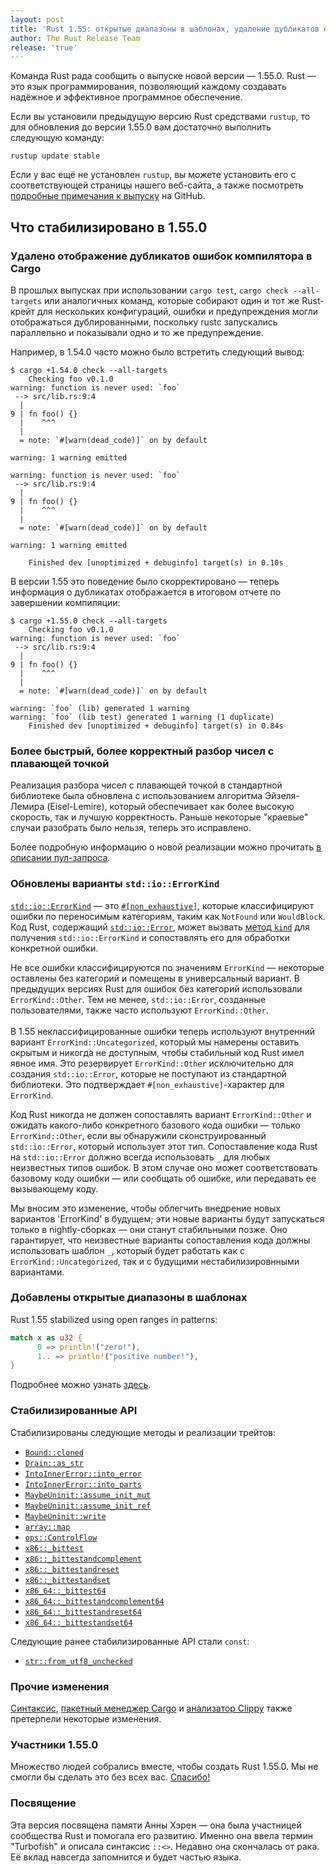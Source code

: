```yaml
---
layout: post
title: 'Rust 1.55: открытые диапазоны в шаблонах, удаление дубликатов ошибок в cargo, обновление `std::io::ErrorKind`, изменение алгоритма разбора чисел с плавающей точкой'
author: The Rust Release Team
release: 'true'
---
```


Команда Rust рада сообщить о выпуске новой версии — 1.55.0. Rust — это язык программирования, позволяющий каждому создавать надёжное и эффективное программное обеспечение.

Если вы установили предыдущую версию Rust средствами `rustup`, то для обновления до версии 1.55.0 вам достаточно выполнить следующую команду:

```console
rustup update stable
```

Если у вас ещё не установлен <code>rustup</code>, вы можете <a>установить его</a> с соответствующей страницы нашего веб-сайта, а также посмотреть [подробные примечания к выпуску](https://github.com/rust-lang/rust/blob/master/RELEASES.md#version-55-2021-09-09) на GitHub.

## Что стабилизировано в 1.55.0

### Удалено отображение дубликатов ошибок компилятора в Cargo

В прошлых выпусках при использовании `cargo test`, `cargo check --all-targets` или аналогичных команд, которые собирают один и тот же Rust-крейт для нескольких конфигураций, ошибки и предупреждения могли отображаться дублированными, поскольку rustc запускались параллельно и показывали одно и то же предупреждение.

Например, в 1.54.0 часто можно было встретить следующий вывод:

```
$ cargo +1.54.0 check --all-targets
    Checking foo v0.1.0
warning: function is never used: `foo`
 --> src/lib.rs:9:4
  |
9 | fn foo() {}
  |    ^^^
  |
  = note: `#[warn(dead_code)]` on by default

warning: 1 warning emitted

warning: function is never used: `foo`
 --> src/lib.rs:9:4
  |
9 | fn foo() {}
  |    ^^^
  |
  = note: `#[warn(dead_code)]` on by default

warning: 1 warning emitted

    Finished dev [unoptimized + debuginfo] target(s) in 0.10s
```

В версии 1.55 это поведение было скорректировано — теперь информация о дубликатах отображается в итоговом отчете по завершении компиляции:

```
$ cargo +1.55.0 check --all-targets
    Checking foo v0.1.0
warning: function is never used: `foo`
 --> src/lib.rs:9:4
  |
9 | fn foo() {}
  |    ^^^
  |
  = note: `#[warn(dead_code)]` on by default

warning: `foo` (lib) generated 1 warning
warning: `foo` (lib test) generated 1 warning (1 duplicate)
    Finished dev [unoptimized + debuginfo] target(s) in 0.84s
```

### Более быстрый, более корректный разбор чисел с плавающей точкой

Реализация разбора чисел с плавающей точкой в стандартной библиотеке была обновлена с использованием алгоритма Эйзеля-Лемира (Eisel-Lemire), который обеспечивает как более высокую скорость, так и лучшую корректность. Раньше некоторые "краевые" случаи разобрать было нельзя, теперь это исправлено.

Более подробную информацию о новой реализации можно прочитать [в описании пул-запроса](https://github.com/rust-lang/rust/pull/86761).

### Обновлены варианты `std::io::ErrorKind`

[`std::io::ErrorKind`](https://doc.rust-lang.org/stable/std/io/enum.ErrorKind.html) — это [`#[non_exhaustive]`](https://doc.rust-lang.org/reference/attributes/type_system.html#the-non_exhaustive-attribute), которые классифицируют ошибки по переносимым категориям, таким как `NotFound` или `WouldBlock`. Код Rust, содержащий [`std::io::Error`](https://doc.rust-lang.org/std/io/struct.Error.html), может вызвать [метод `kind`](https://doc.rust-lang.org/std/io/struct.Error.html#method.kind) для получения `std::io::ErrorKind` и сопоставлять его для обработки конкретной ошибки.

Не все ошибки классифицируются по значениям `ErrorKind` — некоторые оставлены без категорий и помещены в универсальный вариант. В предыдущих версиях Rust для ошибок без категорий использовали `ErrorKind::Other`. Тем не менее, `std::io::Error`, созданные пользователями, также часто используют `ErrorKind::Other`. <br><br>В 1.55 неклассифицированные ошибки теперь используют внутренний вариант `ErrorKind::Uncategorized`, который мы намерены оставить скрытым и никогда не доступным, чтобы стабильный код Rust имел явное имя. Это резервирует `ErrorKind::Other` исключительно для создания `std::io::Error`, которые не поступают из стандартной библиотеки. Это подтверждает `#[non_exhaustive]`-характер для `ErrorKind`.

Код Rust никогда не должен сопоставлять вариант `ErrorKind::Other` и ожидать какого-либо конкретного базового кода ошибки — только `ErrorKind::Other`, если вы обнаружили сконструированный `std::io::Error`, который использует этот тип. Сопоставление кода Rust на `std::io::Error` должно всегда использовать `_` для любых неизвестных типов ошибок. В этом случае оно может соответствовать базовому коду ошибки — или сообщать об ошибке, или передавать ее вызывающему коду.

Мы вносим это изменение, чтобы облегчить внедрение новых вариантов 'ErrorKind' в будущем; эти новые варианты будут запускаться только в nightly-сборках — они станут стабильными позже. Оно гарантирует, что неизвестные варианты сопоставления кода должны использовать шаблон `_`, который будет работать как с `ErrorKind::Uncategorized`, так и с будущими нестабилизировнными вариантами.

### Добавлены открытые диапазоны в шаблонах

Rust 1.55 stabilized using open ranges in patterns:

```rust
match x as u32 {
      0 => println!("zero!"),
      1.. => println!("positive number!"),
}
```

Подробнее можно узнать [здесь](https://github.com/rust-lang/rust/pull/83918).

### Стабилизированные API

Стабилизированы следующие методы и реализации трейтов:

- [`Bound::cloned`](https://doc.rust-lang.org/stable/std/ops/enum.Bound.html#method.cloned)
- [`Drain::as_str`](https://doc.rust-lang.org/stable/std/string/struct.Drain.html#method.as_str)
- [`IntoInnerError::into_error`](https://doc.rust-lang.org/stable/std/io/struct.IntoInnerError.html#method.into_error)
- [`IntoInnerError::into_parts`](https://doc.rust-lang.org/stable/std/io/struct.IntoInnerError.html#method.into_parts)
- [`MaybeUninit::assume_init_mut`](https://doc.rust-lang.org/stable/std/mem/union.MaybeUninit.html#method.assume_init_mut)
- [`MaybeUninit::assume_init_ref`](https://doc.rust-lang.org/stable/std/mem/union.MaybeUninit.html#method.assume_init_ref)
- [`MaybeUninit::write`](https://doc.rust-lang.org/stable/std/mem/union.MaybeUninit.html#method.write)
- [`array::map`](https://doc.rust-lang.org/stable/std/primitive.array.html#method.map)
- [`ops::ControlFlow`](https://doc.rust-lang.org/stable/std/ops/enum.ControlFlow.html)
- [`x86::_bittest`](https://doc.rust-lang.org/stable/core/arch/x86/fn._bittest.html)
- [`x86::_bittestandcomplement`](https://doc.rust-lang.org/stable/core/arch/x86/fn._bittestandcomplement.html)
- [`x86::_bittestandreset`](https://doc.rust-lang.org/stable/core/arch/x86/fn._bittestandreset.html)
- [`x86::_bittestandset`](https://doc.rust-lang.org/stable/core/arch/x86/fn._bittestandset.html)
- [`x86_64::_bittest64`](https://doc.rust-lang.org/stable/core/arch/x86_64/fn._bittest64.html)
- [`x86_64::_bittestandcomplement64`](https://doc.rust-lang.org/stable/core/arch/x86_64/fn._bittestandcomplement64.html)
- [`x86_64::_bittestandreset64`](https://doc.rust-lang.org/stable/core/arch/x86_64/fn._bittestandreset64.html)
- [`x86_64::_bittestandset64`](https://doc.rust-lang.org/stable/core/arch/x86_64/fn._bittestandset64.html)

Следующие ранее стабилизированные API стали `const`:

- [`str::from_utf8_unchecked`](https://doc.rust-lang.org/stable/std/str/fn.from_utf8_unchecked.html)

### Прочие изменения

[Синтаксис](https://github.com/rust-lang/rust/blob/master/RELEASES.md#version-55-2021-09-09), [пакетный менеджер Cargo](https://github.com/rust-lang/cargo/blob/master/CHANGELOG.md#cargo-155-2021-09-09) и [анализатор Clippy](https://github.com/rust-lang/rust-clippy/blob/master/CHANGELOG.md#rust-155) также претерпели некоторые изменения.

### Участники 1.55.0

Множество людей собрались вместе, чтобы создать Rust 1.55.0. Мы не смогли бы сделать это без всех вас. [Спасибо!](https://thanks.rust-lang.org/rust/1.55.0/)

### Посвящение

Эта версия посвящена памяти Анны Хэрен — она была участницей сообщества Rust и помогала его развитию. Именно она ввела термин "Turbofish" и описала синтаксис `::<>`. Недавно она скончалась от рака. Её вклад навсегда запомнится и будет частью языка.
